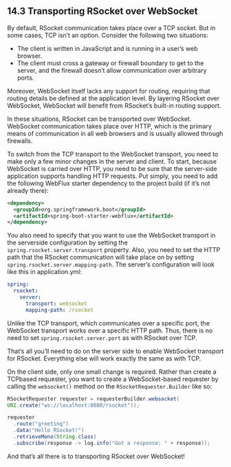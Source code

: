 ## 14.3 Transporting RSocket over WebSocket

By default, RSocket communication takes place over a TCP socket. But in some cases, TCP isn’t an option. Consider the following two situations:
* The client is written in JavaScript and is running in a user’s web browser.
* The client must cross a gateway or firewall boundary to get to the server, and the firewall doesn’t allow communication over arbitrary ports.

Moreover, WebSocket itself lacks any support for routing, requiring that routing details be defined at the application level. By layering RSocket over WebSocket, WebSocket will benefit from RSocket’s built-in routing support.

In these situations, RSocket can be transported over WebSocket. WebSocket communication takes place over HTTP, which is the primary means of communication in all web browsers and is usually allowed through firewalls.

To switch from the TCP transport to the WebSocket transport, you need to make only a few minor changes in the server and client. To start, because WebSocket is carried over HTTP, you need to be sure that the server-side application supports handling HTTP requests. Put simply, you need to add the following WebFlux starter dependency to the project build (if it’s not already there):

```xml
<dependency>
  <groupId>org.springframework.boot</groupId>
  <artifactId>spring-boot-starter-webflux</artifactId>
</dependency>
```

You also need to specify that you want to use the WebSocket transport in the serverside configuration by setting the `spring.rsocket.server.transport` property. Also, you need to set the HTTP path that the RSocket communication will take place on by setting `spring.rsocket.server.mapping-path`. The server’s configuration will look like this in application.yml:

```yaml
spring:
  rsocket:
    server:
      transport: websocket
      mapping-path: /rsocket
```

Unlike the TCP transport, which communicates over a specific port, the WebSocket transport works over a specific HTTP path. Thus, there is no need to set `spring.rsocket.server.port` as with RSocket over TCP.

That’s all you’ll need to do on the server side to enable WebSocket transport for RSocket. Everything else will work exactly the same as with TCP.

On the client side, only one small change is required. Rather than create a TCPbased requester, you want to create a WebSocket-based requester by calling the `websocket()` method on the `RSocketRequester.Builder` like so:

```java
RSocketRequester requester = requesterBuilder.websocket(
URI.create("ws://localhost:8080/rsocket"));

requester
  .route("greeting")
  .data("Hello RSocket!")
  .retrieveMono(String.class)
  .subscribe(response -> log.info("Got a response: " + response));
```

And that’s all there is to transporting RSocket over WebSocket!